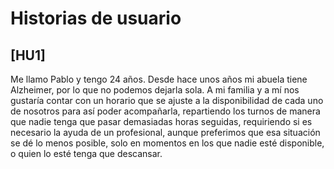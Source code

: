 # Historias de usuario

## [HU1]
Me llamo Pablo y tengo 24 años. Desde hace unos años mi abuela tiene Alzheimer, por lo que no podemos dejarla sola. A mi familia y a mí nos gustaría contar con un horario que se ajuste a la disponibilidad de cada uno de nosotros para así poder acompañarla, repartiendo los turnos de manera que nadie tenga que pasar demasiadas horas seguidas, requiriendo si es necesario la ayuda de un profesional, aunque preferimos que esa situación se dé lo menos posible, solo en momentos en los que nadie esté disponible, o quien lo esté tenga que descansar.
